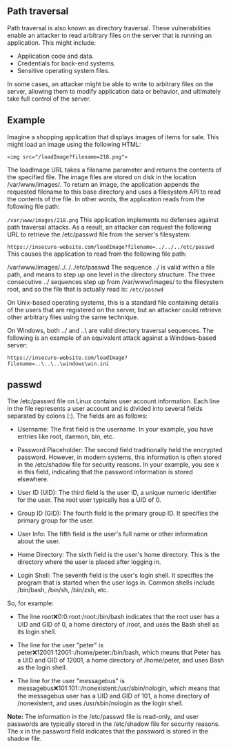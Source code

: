 ## Path traversal

Path traversal is also known as directory traversal. These vulnerabilities enable an attacker to read arbitrary files on the server that is running an application. This might include:

- Application code and data.
- Credentials for back-end systems.
- Sensitive operating system files.

In some cases, an attacker might be able to write to arbitrary files on the server, allowing them to modify application data or behavior, and ultimately take full control of the server.

## Example

Imagine a shopping application that displays images of items for sale. This might load an image using the following HTML:

`<img src="/loadImage?filename=218.png">`

The loadImage URL takes a filename parameter and returns the contents of the specified file. The image files are stored on disk in the location /var/www/images/. To return an image, the application appends the requested filename to this base directory and uses a filesystem API to read the contents of the file. In other words, the application reads from the following file path:

`/var/www/images/218.png`
This application implements no defenses against path traversal attacks. As a result, an attacker can request the following URL to retrieve the /etc/passwd file from the server's filesystem:

`https://insecure-website.com/loadImage?filename=../../../etc/passwd`
This causes the application to read from the following file path:

/var/www/images/../../../etc/passwd
The sequence ../  is valid within a file path, and means to step up one level in the directory structure. The three consecutive ../ sequences step up from /var/www/images/ to the filesystem root, and so the file that is actually read is:
`/etc/passwd`

On Unix-based operating systems, this is a standard file containing details of the users that are registered on the server, but an attacker could retrieve other arbitrary files using the same technique.

On Windows, both ../ and ..\ are valid directory traversal sequences. The following is an example of an equivalent attack against a Windows-based server:

`https://insecure-website.com/loadImage?filename=..\..\..\windows\win.ini`

## passwd

The /etc/passwd file on Linux contains user account information. Each line in the file represents a user account and is divided into several fields separated by colons (:). The fields are as follows:

- Username: The first field is the username. In your example, you have entries like root, daemon, bin, etc.

- Password Placeholder: The second field traditionally held the encrypted password. However, in modern systems, this information is often stored in the /etc/shadow file for security reasons. In your example, you see x in this field, indicating that the password information is stored elsewhere.

- User ID (UID): The third field is the user ID, a unique numeric identifier for the user. The root user typically has a UID of 0.

- Group ID (GID): The fourth field is the primary group ID. It specifies the primary group for the user.

- User Info: The fifth field is the user's full name or other information about the user.

- Home Directory: The sixth field is the user's home directory. This is the directory where the user is placed after logging in.

- Login Shell: The seventh field is the user's login shell. It specifies the program that is started when the user logs in. Common shells include /bin/bash, /bin/sh, /bin/zsh, etc.

So, for example:

- The line root:x:0:0:root:/root:/bin/bash indicates that the root user has a UID and GID of 0, a home directory of /root, and uses the Bash shell as its login shell.

- The line for the user "peter" is peter:x:12001:12001::/home/peter:/bin/bash, which means that Peter has a UID and GID of 12001, a home directory of /home/peter, and uses Bash as the login shell.

- The line for the user "messagebus" is messagebus:x:101:101::/nonexistent:/usr/sbin/nologin, which means that the messagebus user has a UID and GID of 101, a home directory of /nonexistent, and uses /usr/sbin/nologin as the login shell.

**Note:** The information in the /etc/passwd file is read-only, and user passwords are typically stored in the /etc/shadow file for security reasons. The x in the password field indicates that the password is stored in the shadow file.
